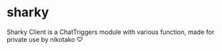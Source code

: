 # sharky
Sharky Client is a ChatTriggers module with various function, made for private use by nikotako ♡

